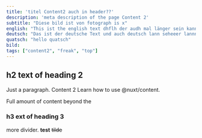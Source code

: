 ```yaml
---
title: 'titel Content2 auch in header??'
description: 'meta description of the page Content 2'
subtitle: "Diese bild ist von fotograph is x"
english: "This ist the english text dhflh der audh mal länger sein kann und über mehrerer zeilen geht...was mpaiiertiert dannnn"
deutsch: "Das ist der deutsche Text und auch deutsch lann seheeer lannnnnnnngggg sein und mehr als englisch in die zeilen gehen....dddkkljlfkjkls lkjklj flkjlk klfdjdlk jkldj glkjdfkl lkjgkldj gkljk dlkjgkl lkj glkjdjjg lkdj jgj dkfl jglkjlj ldjgkjfg dlk jglkdgjfjg dlgklj"
quatsch: "hello quatsch"
bild:
tags: ["content2", "freak", "top"]
---
```


## h2 text of heading 2

Just a paragraph. Content 2
Learn how to use @nuxt/content.

<!--more-->

Full amount of content beyond the

### h3 ext of heading 3

more divider. **test** ~~tilde~~

